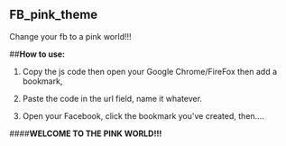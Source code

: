 ## FB_pink_theme
Change your fb to a pink world!!!


##**How to use:**

1. Copy the js code then open your Google Chrome/FireFox then add a bookmark,

2. Paste the code in the url field, name it whatever.

3. Open your Facebook, click the bookmark you've created, then....

####**WELCOME TO THE PINK WORLD!!!**
